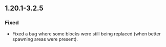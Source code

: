 ## 1.20.1-3.2.5

### Fixed
- Fixed a bug where some blocks were still being replaced (when better spawning areas were present).